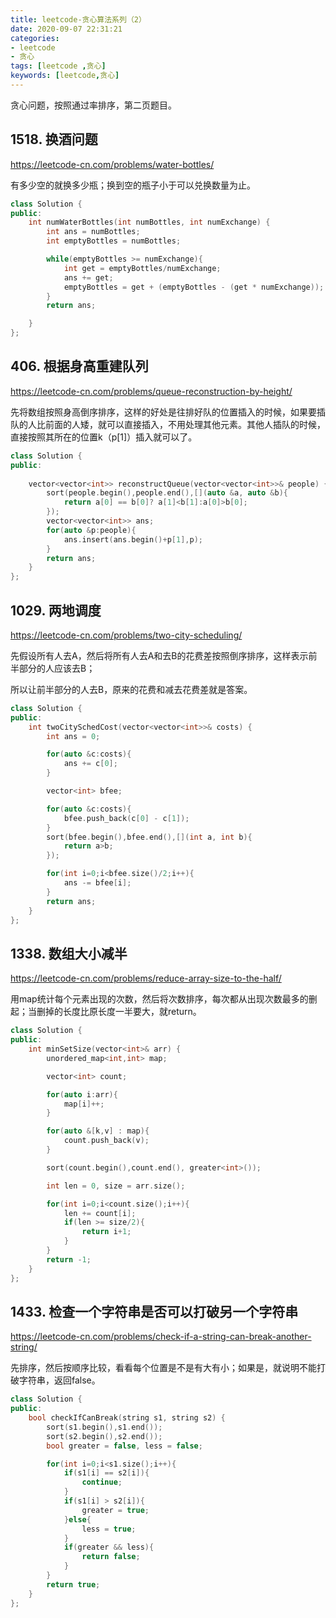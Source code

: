 ```yaml
---
title: leetcode-贪心算法系列（2）
date: 2020-09-07 22:31:21
categories: 
- leetcode
- 贪心
tags: [leetcode ,贪心]
keywords: [leetcode,贪心]
---
```


贪心问题，按照通过率排序，第二页题目。

<!---more--->

## 1518. 换酒问题
https://leetcode-cn.com/problems/water-bottles/

有多少空的就换多少瓶；换到空的瓶子小于可以兑换数量为止。

```C++
class Solution {
public:
    int numWaterBottles(int numBottles, int numExchange) {
        int ans = numBottles;
        int emptyBottles = numBottles;

        while(emptyBottles >= numExchange){
            int get = emptyBottles/numExchange;
            ans += get;
            emptyBottles = get + (emptyBottles - (get * numExchange));
        }
        return ans;

    }
};
```

## 406. 根据身高重建队列
https://leetcode-cn.com/problems/queue-reconstruction-by-height/

先将数组按照身高倒序排序，这样的好处是往排好队的位置插入的时候，如果要插队的人比前面的人矮，就可以直接插入，不用处理其他元素。其他人插队的时候，直接按照其所在的位置k（p[1]）插入就可以了。

```c++
class Solution {
public:
    
    vector<vector<int>> reconstructQueue(vector<vector<int>>& people) {
        sort(people.begin(),people.end(),[](auto &a, auto &b){
            return a[0] == b[0]? a[1]<b[1]:a[0]>b[0];
        });
        vector<vector<int>> ans;
        for(auto &p:people){
            ans.insert(ans.begin()+p[1],p);
        }
        return ans;
    }
};
```

## 1029. 两地调度
https://leetcode-cn.com/problems/two-city-scheduling/

先假设所有人去A，然后将所有人去A和去B的花费差按照倒序排序，这样表示前半部分的人应该去B；

所以让前半部分的人去B，原来的花费和减去花费差就是答案。

```C++
class Solution {
public:
    int twoCitySchedCost(vector<vector<int>>& costs) {
        int ans = 0;

        for(auto &c:costs){
            ans += c[0];
        }

        vector<int> bfee;

        for(auto &c:costs){
            bfee.push_back(c[0] - c[1]);
        }
        sort(bfee.begin(),bfee.end(),[](int a, int b){
            return a>b;
        });

        for(int i=0;i<bfee.size()/2;i++){
            ans -= bfee[i];
        }
        return ans;
    }
};
```

## 1338. 数组大小减半
https://leetcode-cn.com/problems/reduce-array-size-to-the-half/

用map统计每个元素出现的次数，然后将次数排序，每次都从出现次数最多的删起；当删掉的长度比原长度一半要大，就return。

```C++
class Solution {
public:
    int minSetSize(vector<int>& arr) {
        unordered_map<int,int> map;

        vector<int> count;

        for(auto i:arr){
            map[i]++;
        }

        for(auto &[k,v] : map){
            count.push_back(v);
        }

        sort(count.begin(),count.end(), greater<int>());

        int len = 0, size = arr.size();

        for(int i=0;i<count.size();i++){
            len += count[i];
            if(len >= size/2){
                return i+1;
            }
        }
        return -1;
    }
};
```

## 1433. 检查一个字符串是否可以打破另一个字符串
https://leetcode-cn.com/problems/check-if-a-string-can-break-another-string/

先排序，然后按顺序比较，看看每个位置是不是有大有小；如果是，就说明不能打破字符串，返回false。

```C++
class Solution {
public:
    bool checkIfCanBreak(string s1, string s2) {
        sort(s1.begin(),s1.end());
        sort(s2.begin(),s2.end());
        bool greater = false, less = false;

        for(int i=0;i<s1.size();i++){
            if(s1[i] == s2[i]){
                continue;
            }
            if(s1[i] > s2[i]){
                greater = true;
            }else{
                less = true;
            }
            if(greater && less){
                return false;
            }
        }
        return true;
    }
};
```